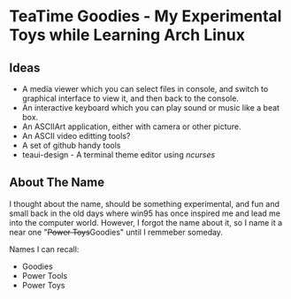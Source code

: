 # TeaTime Goodies - My Experimental Toys while Learning Arch Linux

## Ideas

* A media viewer which you can select files in console, and switch to graphical interface to view it, and then back to the console.
* An interactive keyboard which you can play sound or music like a beat box.
* An ASCIIArt application, either with camera or other picture.
* An ASCII video editting tools?
* A set of github handy tools
* teaui-design - A terminal theme editor using *ncurses*

## About The Name

I thought about the name, should be something experimental, and fun and small back in the old 
days where win95 has once inspired me and lead me into the computer world. However, I forgot the 
name about it, so I name it a near one "~~Power Toys~~Goodies" until I remmeber someday.

Names I can recall:
* Goodies
* Power Tools
* Power Toys

